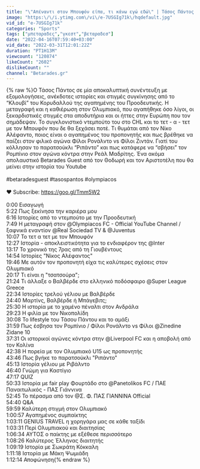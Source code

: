 ```yaml
---
title: "\"Απέναντι στον Μπουφόν είπα, τι κάνω εγώ εδώ\" | Τάσος Πάντος | Betarades Guest"
image: "https:\/\/i.ytimg.com\/vi\/e-7USGIg71k\/hqdefault.jpg"
vid_id: "e-7USGIg71k"
categories: "Sports"
tags: ["μπεταραδες","γκεστ","βεταραδεσ"]
date: "2022-04-16T07:59:40+03:00"
vid_date: "2022-03-31T12:01:22Z"
duration: "PT1H13M"
viewcount: "120874"
likeCount: "2602"
dislikeCount: ""
channel: "Betarades.gr"
---
```

{% raw %}Ο Τάσος Πάντος σε μία αποκαλυπτική συνέντευξη με εξομολογήσεις, ανέκδοτες ιστορίες και στιγμές συγκίνησης από το “Κλουβί” του Κορυδαλλού της αγαπημένης του Προοδευτικής. Η μεταγραφή και η καθιέρωση στον Ολυμπιακό, που αγαπήθηκε όσο λίγοι, οι ξεκαρδιστικές στιγμές στα αποδυτήρια και οι ήττες στην Ευρώπη που τον σημάδεψαν. Το συγκλονιστικό ντεμπούτο του στο CHL και το τετ - α - τετ με τον Μπουφόν που δε θα ξεχάσει ποτέ. Τι θυμάται από τον Νίκο Αλέφαντο, ποιος είναι ο αγαπημένος του προπονητής και πως βρέθηκε να παίζει στον φιλικό αγώνα Φίλοι Ρονάλντο vs Φίλοι Ζιντάν. Γιατί του κόλλησαν το παρατσούκλι “Ριπάντο” και πως κατάφερε να “σβήσει” τον Ρομπίνιο στον αγώνα κόντρα στην Ρεάλ Μαδρίτης. Ένα ακόμα απολαυστικό Betarades Guest από τον Θοδωρή και τον Αριστοτέλη που θα μείνει στην ιστορία του Youtube<br /><br />#betaradesguest #tasospantos #olympiacos<br /><br />♥ Subscribe: <a rel="nofollow" target="blank" href="https://goo.gl/Tmm5W2">https://goo.gl/Tmm5W2</a><br /><br />0:00 Εισαγωγή<br />5:22 Πως ξεκίνησα την καριέρα μου<br />6:16 Ιστορίες από το ντεμπούτο με την Προοδευτική<br />7:49 Η μεταγραφή στον @Olympiacos FC - Official YouTube Channel / ξαφνικά εναντίον @Real Sociedad TV &amp; @Juventus <br />10:07 Το τετ α τετ με τον Μπουφόν<br />12:27 Ιστορία - αποκλειστικότητα για το ενδιαφέρον της  @Inter <br />13:17 Το χρονικό της 7ρας από τη Γιουβέντους<br />14:54 Ιστορίες &quot;Νίκος Αλέφαντος&quot;<br />19:46 Με αυτόν τον προπονητή είχα τις καλύτερες σχέσεις στον Ολυμπιακό<br />20:17 Τι είναι η &quot;τσατσούρα&quot;;<br />21:24 Τι άλλαξε ο Βαλβέρδε στο ελληνικό ποδόσφαιρο @Super League Greece <br />22:34 Ιστορίες τρελού γέλιου με Βαλβέρδε<br />24:40 Μαρτίνς, Βαλβέρδε ή Μπάγεβιτς;<br />25:30 Η ιστορία με το χαμένο πέναλτι στον Ανδράλα<br />29:23 Η φιλία με τον Νικοπολίδη<br />30:08 Το lifestyle του Τάσου Πάντου και το αμάξι<br />31:59 Πως έσβησα τον Ρομπίνιο / Φίλοι Ρονάλντο vs Φίλοι @Zinedine Zidane 10<br />37:31 Οι ιστορικοί αγώνες κόντρα στην @Liverpool FC και η αποβολή από τον Κολίνα<br />42:38 Η πορεία με τον Ολυμπιακό U15 ως προπονητής<br />43:46 Πως βγήκε το παρατσούκλι &quot;Ριπάντο&quot;<br />45:13 Ιστορία γέλιου με Ριβάλντο<br />46:40 Γνώμη για Καστίγιο<br />47:17 QUIZ<br />50:33 Ιστορία με fair play Φουρτάδο στο @Panetolikos FC / ΠΑΕ Παναιτωλικός - ΠΑΣ Γιάννινα<br />52:45 Το πέρασμα από τον @Σ. Φ. ΠΑΣ ΓΙΑΝΝΙΝΑ Official <br />54:40 Q&amp;A<br />59:59 Καλύτερη στιγμή στον Ολυμπιακό<br />1:00:57 Αγαπημένος συμπαίκτης<br />1:03:11 GENIUS TRAVEL η χορηγάρα μας σε κάθε ταξίδι<br />1:03:31 Περί Ολυμπιακού και διαιτησίας<br />1:06:34 ΑΥΤΟΣ ο παίκτης με εξέθεσε περισσότερο <br />1:08:26 Καλύτερος Έλληνας διαιτητής<br />1:09:19 Ιστορία με Σωκράτη Κόκκαλη<br />1:11:18 Ιστορία με Μάκη Ψωμιάδη<br />1:12:14 Αποφώνηση{% endraw %}
